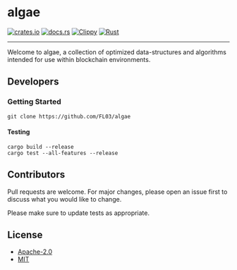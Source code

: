 # algae

[![crates.io](https://img.shields.io/crates/v/algae.svg)](https://crates.io/crates/algae)
[![docs.rs](https://docs.rs/algae/badge.svg)](https://docs.rs/algae)
[![Clippy](https://github.com/FL03/algae/actions/workflows/clippy.yml/badge.svg)](https://github.com/FL03/algae/actions/workflows/clippy.yml)
[![Rust](https://github.com/FL03/algae/actions/workflows/rust.yml/badge.svg)](https://github.com/FL03/algae/actions/workflows/rust.yml)

***

Welcome to algae, a collection of optimized data-structures and algorithms intended for use within blockchain environments.

## Developers

### Getting Started

    git clone https://github.com/FL03/algae

#### Testing

    cargo build --release
    cargo test --all-features --release

## Contributors

Pull requests are welcome. For major changes, please open an issue first to discuss what you would like to change.

Please make sure to update tests as appropriate.

## License

- [Apache-2.0](https://choosealicense.com/licenses/apache-2.0/)
- [MIT](https://choosealicense.com/licenses/mit/)
